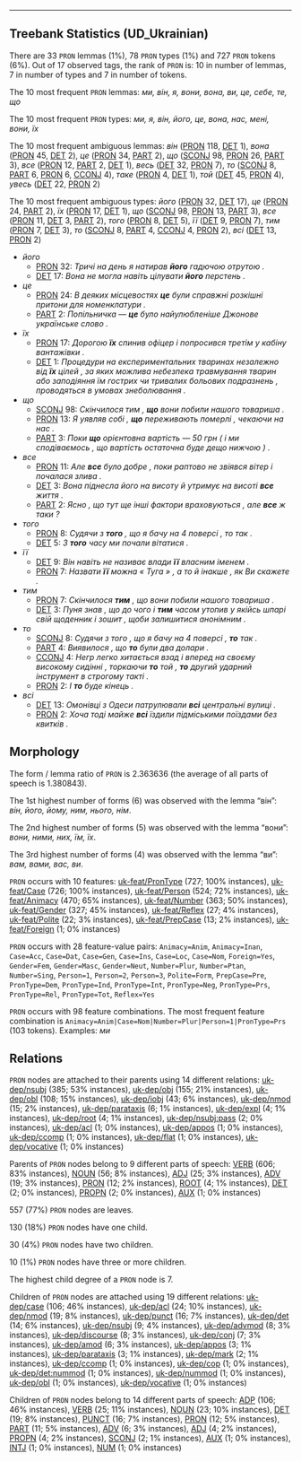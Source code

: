 

--------------------------------------------------------------------------------

## Treebank Statistics (UD_Ukrainian)

There are 33 `PRON` lemmas (1%), 78 `PRON` types (1%) and 727 `PRON` tokens (6%).
Out of 17 observed tags, the rank of `PRON` is: 10 in number of lemmas, 7 in number of types and 7 in number of tokens.

The 10 most frequent `PRON` lemmas: <em>ми, він, я, вони, вона, ви, це, себе, те, що</em>

The 10 most frequent `PRON` types:  <em>ми, я, він, його, це, вона, нас, мені, вони, їх</em>

The 10 most frequent ambiguous lemmas: <em>він</em> ([PRON]() 118, [DET]() 1), <em>вона</em> ([PRON]() 45, [DET]() 2), <em>це</em> ([PRON]() 34, [PART]() 2), <em>що</em> ([SCONJ]() 98, [PRON]() 26, [PART]() 3), <em>все</em> ([PRON]() 12, [PART]() 2, [DET]() 1), <em>весь</em> ([DET]() 32, [PRON]() 7), <em>то</em> ([SCONJ]() 8, [PART]() 6, [PRON]() 6, [CCONJ]() 4), <em>таке</em> ([PRON]() 4, [DET]() 1), <em>той</em> ([DET]() 45, [PRON]() 4), <em>увесь</em> ([DET]() 22, [PRON]() 2)

The 10 most frequent ambiguous types:  <em>його</em> ([PRON]() 32, [DET]() 17), <em>це</em> ([PRON]() 24, [PART]() 2), <em>їх</em> ([PRON]() 17, [DET]() 1), <em>що</em> ([SCONJ]() 98, [PRON]() 13, [PART]() 3), <em>все</em> ([PRON]() 11, [DET]() 3, [PART]() 2), <em>того</em> ([PRON]() 8, [DET]() 5), <em>її</em> ([DET]() 9, [PRON]() 7), <em>тим</em> ([PRON]() 7, [DET]() 3), <em>то</em> ([SCONJ]() 8, [PART]() 4, [CCONJ]() 4, [PRON]() 2), <em>всі</em> ([DET]() 13, [PRON]() 2)


* <em>його</em>
  * [PRON]() 32: <em>Тричі на день я натирав <b>його</b> гадючою отрутою .</em>
  * [DET]() 17: <em>Вона не могла навіть цілувати <b>його</b> перстень .</em>
* <em>це</em>
  * [PRON]() 24: <em>В деяких місцевостях <b>це</b> були справжні розкішні притони для номенклатури .</em>
  * [PART]() 2: <em>Попільничка — <b>це</b> було найулюбленіше Джонове українське слово .</em>
* <em>їх</em>
  * [PRON]() 17: <em>Дорогою <b>їх</b> спинив офіцер і попросився третім у кабіну вантажівки .</em>
  * [DET]() 1: <em>Процедури на експериментальних тваринах незалежно від <b>їх</b> цілей , за яких можлива небезпека травмування тварин або заподіяння їм гострих чи тривалих больових подразнень , проводяться в умовах знеболювання .</em>
* <em>що</em>
  * [SCONJ]() 98: <em>Скінчилося тим , <b>що</b> вони побили нашого товариша .</em>
  * [PRON]() 13: <em>Я уявляв собі , <b>що</b> переживають померлі , чекаючи на нас .</em>
  * [PART]() 3: <em>Поки <b>що</b> орієнтовна вартість — 50 грн ( і ми сподіваємось , що вартість остаточна буде дещо нижчою ) .</em>
* <em>все</em>
  * [PRON]() 11: <em>Але <b>все</b> було добре , поки раптово не звіявся вітер і почалася злива .</em>
  * [DET]() 3: <em>Вона піднесла його на висоту й утримує на висоті <b>все</b> життя .</em>
  * [PART]() 2: <em>Ясно , що тут ще інші фактори враховуються , але <b>все</b> ж таки ?</em>
* <em>того</em>
  * [PRON]() 8: <em>Судячи з <b>того</b> , що я бачу на 4 поверсі , то так .</em>
  * [DET]() 5: <em>З <b>того</b> часу ми почали вітатися .</em>
* <em>її</em>
  * [DET]() 9: <em>Він навіть не називає влади <b>її</b> власним іменем .</em>
  * [PRON]() 7: <em>Назвати <b>її</b> можна « Туга » , а то й інакше , як Ви скажете .</em>
* <em>тим</em>
  * [PRON]() 7: <em>Скінчилося <b>тим</b> , що вони побили нашого товариша .</em>
  * [DET]() 3: <em>Пуня знав , що до чого і <b>тим</b> часом утопив у якійсь шпарі свій щоденник і зошит , щоби залишитися анонімним .</em>
* <em>то</em>
  * [SCONJ]() 8: <em>Судячи з того , що я бачу на 4 поверсі , <b>то</b> так .</em>
  * [PART]() 4: <em>Виявилося , що <b>то</b> були два долари .</em>
  * [CCONJ]() 4: <em>Негр легко хитається взад і вперед на своєму високому сидінні , торкаючи <b>то</b> той , <b>то</b> другий ударний інструмент в строгому такті .</em>
  * [PRON]() 2: <em>І <b>то</b> буде кінець .</em>
* <em>всі</em>
  * [DET]() 13: <em>Омонівці з Одеси патрулювали <b>всі</b> центральні вулиці .</em>
  * [PRON]() 2: <em>Хоча тоді майже <b>всі</b> їздили підміськими поїздами без квитків .</em>

## Morphology

The form / lemma ratio of `PRON` is 2.363636 (the average of all parts of speech is 1.380843).

The 1st highest number of forms (6) was observed with the lemma “він”: <em>він, його, йому, ним, нього, нім</em>.

The 2nd highest number of forms (5) was observed with the lemma “вони”: <em>вони, ними, них, їм, їх</em>.

The 3rd highest number of forms (4) was observed with the lemma “ви”: <em>вам, вами, вас, ви</em>.

`PRON` occurs with 10 features: [uk-feat/PronType]() (727; 100% instances), [uk-feat/Case]() (726; 100% instances), [uk-feat/Person]() (524; 72% instances), [uk-feat/Animacy]() (470; 65% instances), [uk-feat/Number]() (363; 50% instances), [uk-feat/Gender]() (327; 45% instances), [uk-feat/Reflex]() (27; 4% instances), [uk-feat/Polite]() (22; 3% instances), [uk-feat/PrepCase]() (13; 2% instances), [uk-feat/Foreign]() (1; 0% instances)

`PRON` occurs with 28 feature-value pairs: `Animacy=Anim`, `Animacy=Inan`, `Case=Acc`, `Case=Dat`, `Case=Gen`, `Case=Ins`, `Case=Loc`, `Case=Nom`, `Foreign=Yes`, `Gender=Fem`, `Gender=Masc`, `Gender=Neut`, `Number=Plur`, `Number=Ptan`, `Number=Sing`, `Person=1`, `Person=2`, `Person=3`, `Polite=Form`, `PrepCase=Pre`, `PronType=Dem`, `PronType=Ind`, `PronType=Int`, `PronType=Neg`, `PronType=Prs`, `PronType=Rel`, `PronType=Tot`, `Reflex=Yes`

`PRON` occurs with 98 feature combinations.
The most frequent feature combination is `Animacy=Anim|Case=Nom|Number=Plur|Person=1|PronType=Prs` (103 tokens).
Examples: <em>ми</em>


## Relations

`PRON` nodes are attached to their parents using 14 different relations: [uk-dep/nsubj]() (385; 53% instances), [uk-dep/obj]() (155; 21% instances), [uk-dep/obl]() (108; 15% instances), [uk-dep/iobj]() (43; 6% instances), [uk-dep/nmod]() (15; 2% instances), [uk-dep/parataxis]() (6; 1% instances), [uk-dep/expl]() (4; 1% instances), [uk-dep/root]() (4; 1% instances), [uk-dep/nsubj:pass]() (2; 0% instances), [uk-dep/acl]() (1; 0% instances), [uk-dep/appos]() (1; 0% instances), [uk-dep/ccomp]() (1; 0% instances), [uk-dep/flat]() (1; 0% instances), [uk-dep/vocative]() (1; 0% instances)

Parents of `PRON` nodes belong to 9 different parts of speech: [VERB]() (606; 83% instances), [NOUN]() (56; 8% instances), [ADJ]() (25; 3% instances), [ADV]() (19; 3% instances), [PRON]() (12; 2% instances), [ROOT]() (4; 1% instances), [DET]() (2; 0% instances), [PROPN]() (2; 0% instances), [AUX]() (1; 0% instances)

557 (77%) `PRON` nodes are leaves.

130 (18%) `PRON` nodes have one child.

30 (4%) `PRON` nodes have two children.

10 (1%) `PRON` nodes have three or more children.

The highest child degree of a `PRON` node is 7.

Children of `PRON` nodes are attached using 19 different relations: [uk-dep/case]() (106; 46% instances), [uk-dep/acl]() (24; 10% instances), [uk-dep/nmod]() (19; 8% instances), [uk-dep/punct]() (16; 7% instances), [uk-dep/det]() (14; 6% instances), [uk-dep/nsubj]() (9; 4% instances), [uk-dep/advmod]() (8; 3% instances), [uk-dep/discourse]() (8; 3% instances), [uk-dep/conj]() (7; 3% instances), [uk-dep/amod]() (6; 3% instances), [uk-dep/appos]() (3; 1% instances), [uk-dep/parataxis]() (3; 1% instances), [uk-dep/mark]() (2; 1% instances), [uk-dep/ccomp]() (1; 0% instances), [uk-dep/cop]() (1; 0% instances), [uk-dep/det:nummod]() (1; 0% instances), [uk-dep/nummod]() (1; 0% instances), [uk-dep/obl]() (1; 0% instances), [uk-dep/vocative]() (1; 0% instances)

Children of `PRON` nodes belong to 14 different parts of speech: [ADP]() (106; 46% instances), [VERB]() (25; 11% instances), [NOUN]() (23; 10% instances), [DET]() (19; 8% instances), [PUNCT]() (16; 7% instances), [PRON]() (12; 5% instances), [PART]() (11; 5% instances), [ADV]() (6; 3% instances), [ADJ]() (4; 2% instances), [PROPN]() (4; 2% instances), [SCONJ]() (2; 1% instances), [AUX]() (1; 0% instances), [INTJ]() (1; 0% instances), [NUM]() (1; 0% instances)

